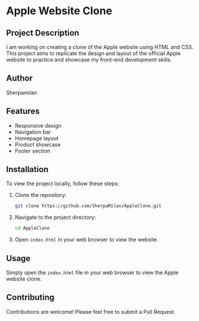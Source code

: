 
# Apple Website Clone

## Project Description

I am working on creating a clone of the Apple website using HTML and CSS. This project aims to replicate the design and layout of the official Apple website to practice and showcase my front-end development skills.

## Author

Sherpamilan

## Features

- Responsive design
- Navigation bar
- Homepage layout
- Product showcase
- Footer section

## Installation

To view the project locally, follow these steps:

1. Clone the repository:
    ```bash
    git clone https://github.com/SherpaMilan/AppleClone.git
    ```

2. Navigate to the project directory:
    ```bash
    cd AppleClone
    ```

3. Open `index.html` in your web browser to view the website.

## Usage

Simply open the `index.html` file in your web browser to view the Apple website clone.

## Contributing

Contributions are welcome! Please feel free to submit a Pull Request.




